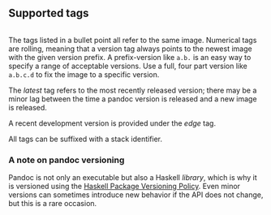 Supported tags
-----------------------------------------------------------------

``` supported-tags
```

The tags listed in a bullet point all refer to the same image.
Numerical tags are rolling, meaning that a version tag always
points to the newest image with the given version prefix. A
prefix-version like `a.b.` is an easy way to specify a range of
acceptable versions. Use a full, four part version like `a.b.c.d`
to fix the image to a specific version.

The *latest* tag refers to the most recently released version;
there may be a minor lag between the time a pandoc version is
released and a new image is released.

A recent development version is provided under the *edge* tag.

All tags can be suffixed with a stack identifier.

### A note on pandoc versioning

Pandoc is not only an executable but also a Haskell *library*,
which is why it is versioned using the [Haskell Package Versioning
Policy][PVP]. Even minor versions can sometimes introduce new
behavior if the API does not change, but this is a rare occasion.

[PVP]: https://pvp.haskell.org
